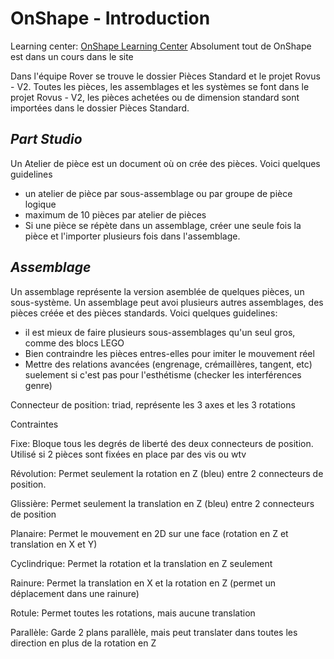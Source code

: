 # OnShape - Introduction

Learning center: [OnShape Learning Center](https://learn.onshape.com/)
Absolument tout de OnShape est dans un cours dans le site

Dans l'équipe Rover se trouve le dossier Pièces Standard et le projet Rovus - V2. Toutes les pièces, les assemblages et les systèmes se font dans le projet Rovus - V2, les pièces achetées ou de dimension standard sont importées dans le dossier Pièces Standard.

## _Part Studio_

Un Atelier de pièce est un document où on crée des pièces. Voici quelques guidelines

- un atelier de pièce par sous-assemblage ou par groupe de pièce logique
- maximum de 10 pièces par atelier de pièces
- Si une pièce se répète dans un assemblage, créer une seule fois la pièce et l'importer plusieurs fois dans l'assemblage.

## _Assemblage_

Un assemblage représente la version asemblée de quelques pièces, un sous-système. Un assemblage peut avoi plusieurs autres assemblages, des pièces créée et des pièces standards. Voici quelques guidelines:

- il est mieux de faire plusieurs sous-assemblages qu'un seul gros, comme des blocs LEGO
- Bien contraindre les pièces entres-elles pour imiter le mouvement réel
- Mettre des relations avancées (engrenage, crémaillères, tangent, etc) suelement si c'est pas pour l'esthétisme (checker les interférences genre)

Connecteur de position: triad, représente les 3 axes et les 3 rotations

Contraintes

Fixe: Bloque tous les degrés de liberté des deux connecteurs de position. Utilisé si 2 pièces sont fixées en place par des vis ou wtv

Révolution: Permet seulement la rotation en Z (bleu) entre 2 connecteurs de position.

Glissière: Permet seulement la translation en Z (bleu) entre 2 connecteurs de position

Planaire: Permet le mouvement en 2D sur une face (rotation en Z et translation en X et Y)

Cyclindrique: Permet la rotation et la translation en Z seulement

Rainure: Permet la translation en X et la rotation en Z (permet un déplacement dans une rainure)

Rotule: Permet toutes les rotations, mais aucune translation

Parallèle: Garde 2 plans parallèle, mais peut translater dans toutes les direction en plus de la rotation en Z
